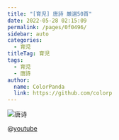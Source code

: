 ```yaml
---
title: "[育児] 唐詩 厳選50首"
date: 2022-05-28 02:15:09
permalink: /pages/0f0496/
sidebar: auto
categories:
  - 育児
titleTag: 育児
tags:
  - 育児
  - 唐詩
author:
  name: ColorPanda
  link: https://github.com/colorp
---
```


![唐诗](https://cdn.jsdelivr.net/gh/colorp/img/2022/唐诗.png)

@[youtube](https://www.youtube.com/watch?v=odTdxJbxQxQ&list=PLWNnR04pYlelGXTqCRSM7L96khYmjXYOL)

